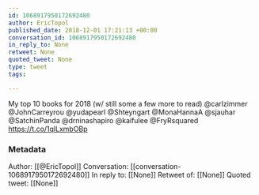 ```yaml
---
id: 1068917950172692480
author: EricTopol
published_date: 2018-12-01 17:21:13 +00:00
conversation_id: 1068917950172692480
in_reply_to: None
retweet: None
quoted_tweet: None
type: tweet
tags:

---
```


My top 10 books for 2018 (w/ still some a few more to read)
@carlzimmer @JohnCarreyrou @yudapearl @Shteyngart @MonaHannaA @sjauhar @SatchinPanda @drninashapiro @kaifulee @FryRsquared https://t.co/1qlLxmbOBp

### Metadata

Author: [[@EricTopol]]
Conversation: [[conversation-1068917950172692480]]
In reply to: [[None]]
Retweet of: [[None]]
Quoted tweet: [[None]]

